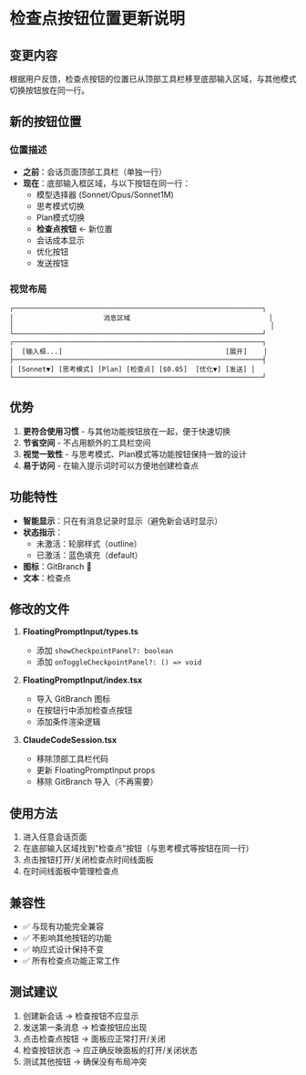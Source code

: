 # 检查点按钮位置更新说明

## 变更内容

根据用户反馈，检查点按钮的位置已从顶部工具栏移至底部输入区域，与其他模式切换按钮放在同一行。

## 新的按钮位置

### 位置描述
- **之前**：会话页面顶部工具栏（单独一行）
- **现在**：底部输入框区域，与以下按钮在同一行：
  - 模型选择器 (Sonnet/Opus/Sonnet1M)
  - 思考模式切换
  - Plan模式切换
  - **检查点按钮** ← 新位置
  - 会话成本显示
  - 优化按钮
  - 发送按钮

### 视觉布局

```
┌─────────────────────────────────────────────────────────────┐
│                      消息区域                                  │
│                                                               │
└─────────────────────────────────────────────────────────────┘
┌─────────────────────────────────────────────────────────────┐
│  [输入框...]                                        [展开]    │
├─────────────────────────────────────────────────────────────┤
│ [Sonnet▼] [思考模式] [Plan] [检查点] [$0.05]  [优化▼] [发送] │
└─────────────────────────────────────────────────────────────┘
```

## 优势

1. **更符合使用习惯** - 与其他功能按钮放在一起，便于快速切换
2. **节省空间** - 不占用额外的工具栏空间
3. **视觉一致性** - 与思考模式、Plan模式等功能按钮保持一致的设计
4. **易于访问** - 在输入提示词时可以方便地创建检查点

## 功能特性

- **智能显示**：只在有消息记录时显示（避免新会话时显示）
- **状态指示**：
  - 未激活：轮廓样式（outline）
  - 已激活：蓝色填充（default）
- **图标**：GitBranch 🌿
- **文本**：检查点

## 修改的文件

1. **FloatingPromptInput/types.ts**
   - 添加 `showCheckpointPanel?: boolean`
   - 添加 `onToggleCheckpointPanel?: () => void`

2. **FloatingPromptInput/index.tsx**
   - 导入 GitBranch 图标
   - 在按钮行中添加检查点按钮
   - 添加条件渲染逻辑

3. **ClaudeCodeSession.tsx**
   - 移除顶部工具栏代码
   - 更新 FloatingPromptInput props
   - 移除 GitBranch 导入（不再需要）

## 使用方法

1. 进入任意会话页面
2. 在底部输入区域找到"检查点"按钮（与思考模式等按钮在同一行）
3. 点击按钮打开/关闭检查点时间线面板
4. 在时间线面板中管理检查点

## 兼容性

- ✅ 与现有功能完全兼容
- ✅ 不影响其他按钮的功能
- ✅ 响应式设计保持不变
- ✅ 所有检查点功能正常工作

## 测试建议

1. 创建新会话 → 检查按钮不应显示
2. 发送第一条消息 → 检查按钮应出现
3. 点击检查点按钮 → 面板应正常打开/关闭
4. 检查按钮状态 → 应正确反映面板的打开/关闭状态
5. 测试其他按钮 → 确保没有布局冲突
